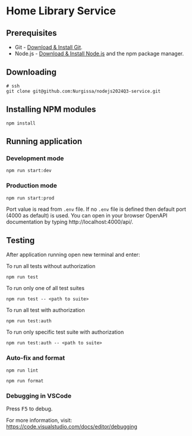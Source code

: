 # Home Library Service

## Prerequisites

- Git - [Download & Install Git](https://git-scm.com/downloads).
- Node.js - [Download & Install Node.js](https://nodejs.org/en/download/) and the npm package manager.

## Downloading

```
# ssh
git clone git@github.com:Nurgissa/nodejs2024Q3-service.git
```

## Installing NPM modules

```
npm install
```

## Running application

### Development mode
```
npm run start:dev
```


### Production mode
```
npm run start:prod
```

Port value is read from `.env` file. If no `.env` file is defined then default port (4000 as default) is used. You can open
in your browser OpenAPI documentation by typing http://localhost:4000/api/.

## Testing

After application running open new terminal and enter:

To run all tests without authorization

```
npm run test
```

To run only one of all test suites

```
npm run test -- <path to suite>
```

To run all test with authorization

```
npm run test:auth
```

To run only specific test suite with authorization

```
npm run test:auth -- <path to suite>
```

### Auto-fix and format

```
npm run lint
```

```
npm run format
```

### Debugging in VSCode

Press <kbd>F5</kbd> to debug.

For more information, visit: https://code.visualstudio.com/docs/editor/debugging
